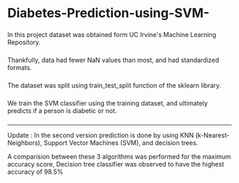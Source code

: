 # Diabetes-Prediction-using-SVM-


### 
In this project dataset was obtained form UC Irvine's Machine Learning Repository.
###
Thankfully, data had fewer NaN values than most, and had standardized formats.

### 
The dataset was split using train_test_split function of the sklearn library.

### 
We train the SVM classifier using the training dataset, and ultimately predicts if a person is diabetic or not.


###
------------------------------------------------------------------

Update : In the second version prediction is done by using KNN (k-Nearest-Neighbors), Support Vector Machines (SVM), and decision trees.

A comparision between these 3 algorithms was performed for the maximum accuracy score, Decision tree classifier was observed to have the highest accuracy of 98.5%
